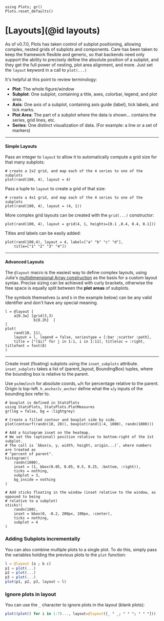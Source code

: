 ```@setup layouts
using Plots; gr()
Plots.reset_defaults()
```

# [Layouts](@id layouts)

As of v0.7.0, Plots has taken control of subplot positioning, allowing complex, nested grids of subplots and components.  Care has been taken to keep the framework flexible and generic, so that backends need only support the ability to precisely define the absolute position of a subplot, and they get the full power of nesting, plot area alignment, and more.  Just set the `layout` keyword in a call to `plot(...)`

It's helpful at this point to review terminology:

- **Plot**: The whole figure/window
- **Subplot**: One subplot, containing a title, axes, colorbar, legend, and plot area.
- **Axis**: One axis of a subplot, containing axis guide (label), tick labels, and tick marks.
- **Plot Area**: The part of a subplot where the data is shown... contains the series, grid lines, etc.
- **Series**: One distinct visualization of data. (For example: a line or a set of markers)

---

#### Simple Layouts

Pass an integer to `layout` to allow it to automatically compute a grid size for that many subplots:

```@example layouts
# create a 2x2 grid, and map each of the 4 series to one of the subplots
plot(rand(100, 4), layout = 4)
```

Pass a tuple to `layout` to create a grid of that size:

```@example layouts
# create a 4x1 grid, and map each of the 4 series to one of the subplots
plot(rand(100, 4), layout = (4, 1))
```

More complex grid layouts can be created with the `grid(...)` constructor:

```@example layouts
plot(rand(100, 4), layout = grid(4, 1, heights=[0.1 ,0.4, 0.4, 0.1]))
```

Titles and labels can be easily added:

```@example layouts
plot(rand(100,4), layout = 4, label=["a" "b" "c" "d"],
    title=["1" "2" "3" "4"])
```

---

#### Advanced Layouts

The `@layout` macro is the easiest way to define complex layouts, using Julia's [multidimensional Array construction](https://docs.julialang.org/en/v1/manual/arrays/#man-array-concatenation) as the basis for a custom layout syntax.  Precise sizing can be achieved with curly brackets, otherwise the free space is equally split between the **plot areas** of subplots.

The symbols themselves (`a` and `b` in the example below) can be any valid identifier and don't have any special meaning.

```@example layouts
l = @layout [
    a{0.3w} [grid(3,3)
             b{0.2h}  ]
]
plot(
    rand(10, 11),
    layout = l, legend = false, seriestype = [:bar :scatter :path],
    title = ["($i)" for j in 1:1, i in 1:11], titleloc = :right, titlefont = font(8)
)
```

---

Create inset (floating) subplots using the `inset_subplots` attribute. `inset_subplots` takes a list of (parent_layout, BoundingBox) tuples, where the bounding box is relative to the parent.

Use `px`/`mm`/`inch` for absolute coords, `w`/`h` for percentage relative to the parent. Origin is top-left. `h_anchor`/`v_anchor` define what the `x`/`y` inputs of the bounding box refer to.

```@example layouts_2
# boxplot is defined in StatsPlots
using StatsPlots, StatsPlots.PlotMeasures
gr(leg = false, bg = :lightgrey)

# Create a filled contour and boxplot side by side.
plot(contourf(randn(10, 20)), boxplot(rand(1:4, 1000), randn(1000)))

# Add a histogram inset on the heatmap.
# We set the (optional) position relative to bottom-right of the 1st subplot.
# The call is `bbox(x, y, width, height, origin...)`, where numbers are treated as
# "percent of parent".
histogram!(
    randn(1000),
    inset = (1, bbox(0.05, 0.05, 0.5, 0.25, :bottom, :right)),
    ticks = nothing,
    subplot = 3,
    bg_inside = nothing
)

# Add sticks floating in the window (inset relative to the window, as opposed to being
# relative to a subplot)
sticks!(
    randn(100),
    inset = bbox(0, -0.2, 200px, 100px, :center),
    ticks = nothing,
    subplot = 4
)
```

### Adding Subplots incrementally
You can also combine multiple plots to a single plot. To do this, simply pass the variables holding the previous plots to the `plot` function:

```julia
l = @layout [a ; b c]
p1 = plot(...)
p2 = plot(...)
p3 = plot(...)
plot(p1, p2, p3, layout = l)
```

### Ignore plots in layout
You can use the `_` character to ignore plots in the layout (blank plots):
```julia
plot((plot() for i in 1:7)..., layout=@layout([_ ° _; ° ° °; ° ° °]))
```
